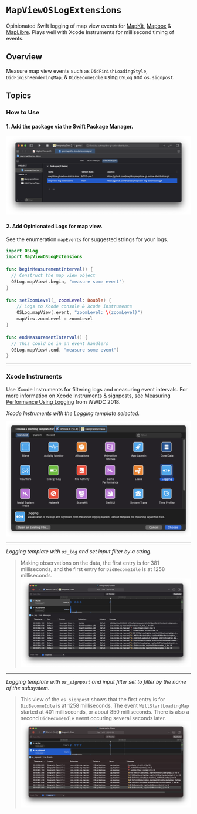 # ``MapViewOSLogExtensions``

Opinionated Swift logging of map view events for [MapKit](https://developer.apple.com/documentation/mapkit/mkmapviewdelegate), [Mapbox](https://docs.mapbox.com/ios/maps/api/6.3.0/Protocols/MGLMapViewDelegate.html) & [MapLibre](https://github.com/maplibre/maplibre-gl-native/blob/master/platform/ios/platform/macos/src/MGLMapViewDelegate.h).  Plays well with Xcode Instruments for millisecond timing of events.

## Overview

Measure map view events such as `DidFinishLoadingStyle`, `DidFinishRenderingMap`, & `DidBecomeIdle` using `OSLog` and `os.signpost`.

## Topics

### How to Use

#### 1.  Add the package via the Swift Package Manager.

![Add the package via the Swift Package Manager.](Sources/MapViewOSLogExtensions/MapViewOSLogExtensions.docc/Swift-Packages~dark@2x.png)


#### 2.  Add Opinionated Logs for map view.

See the enumeration ``mapEvents`` for suggested strings for your logs.

```swift
import OSLog
import MapViewOSLogExtensions

func beginMeasurementInterval() {
  // Construct the map view object
  OSLog.mapView(.begin, "measure some event")
}

func setZoomLevel(_ zoomLevel: Double) {
    // Logs to Xcode console & Xcode Instruments
    OSLog.mapView(.event, "zoomLevel: \(zoomLevel)")
    mapView.zoomLevel = zoomLevel
}

func endMeasurementInterval() {
  // This could be in an event handlers
  OSLog.mapView(.end, "measure some event")
}
```

---

### Xcode Instruments

Use Xcode Instruments for filtering logs and measuring event intervals.  For more information on Xcode Instruments & signposts, see [Measuring Performance Using Logging](https://developer.apple.com/videos/play/wwdc2018/405/) from WWDC 2018.

*Xcode Instruments with the Logging template selected.*

![Xcode Instruments with the Logging template selected.](Sources/MapViewOSLogExtensions/MapViewOSLogExtensions.docc/Instruments-Logging~dark@2x.png)

---

*Logging template with `os_log` and set input filter by a string.*
> Making observations on the data, the first entry is for 381 milliseconds, and the first entry for `DidBecomeIdle` is at 1258 milliseconds.
![Logging template with `os_log` and set input filter by a string.](Sources/MapViewOSLogExtensions/MapViewOSLogExtensions.docc/os_log-Geography-Class~dark@2x.png)

---

*Logging template with `os_signpost` and input filter set to filter by the name of the subsystem.*
> This view of the `os_signpost` shows that the first entry is for `DidBecomeIdle` is at 1258 milliseconds.  The event `WillStartLoadingMap` started at 401 milliseconds, or about 850 milliseconds.  There is also a second `DidBecomeIdle` event occuring several seconds later.
![Logging template with `os_signpost` and input filter set to filter by the name of the subsystem.](Sources/MapViewOSLogExtensions/MapViewOSLogExtensions.docc/os_signpost-Geography-Class~dark@2x.png)
